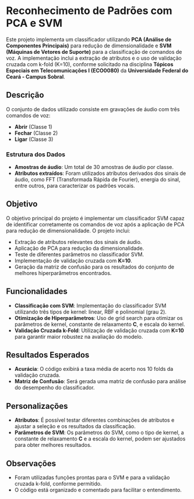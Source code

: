 # Reconhecimento de Padrões com PCA e SVM

Este projeto implementa um classificador utilizando **PCA (Análise de Componentes Principais)** para redução de dimensionalidade e **SVM (Máquinas de Vetores de Suporte)** para a classificação de comandos de voz. A implementação inclui a extração de atributos e o uso de validação cruzada com k-fold (K=10), conforme solicitado na disciplina **Tópicos Especiais em Telecomunicações I (ECO0080)** da **Universidade Federal do Ceará - Campus Sobral**.

## Descrição

O conjunto de dados utilizado consiste em gravações de áudio com três comandos de voz:
- **Abrir** (Classe 1)
- **Fechar** (Classe 2)
- **Ligar** (Classe 3)

### Estrutura dos Dados
- **Amostras de áudio**: Um total de 30 amostras de áudio por classe.
- **Atributos extraídos**: Foram utilizados atributos derivados dos sinais de áudio, como FFT (Transformada Rápida de Fourier), energia do sinal, entre outros, para caracterizar os padrões vocais.

## Objetivo

O objetivo principal do projeto é implementar um classificador SVM capaz de identificar corretamente os comandos de voz após a aplicação de PCA para redução de dimensionalidade. O projeto inclui:
- Extração de atributos relevantes dos sinais de áudio.
- Aplicação de PCA para redução da dimensionalidade.
- Teste de diferentes parâmetros no classificador SVM.
- Implementação de validação cruzada com **K=10**.
- Geração da matriz de confusão para os resultados do conjunto de melhores hiperparâmetros encontrados.

## Funcionalidades

- **Classificação com SVM**: Implementação do classificador SVM utilizando três tipos de kernel: linear, RBF e polinomial (grau 2).
- **Otimização de Hiperparâmetros**: Uso de grid search para otimizar os parâmetros de kernel, constante de relaxamento **C**, e escala do kernel.
- **Validação Cruzada k-Fold**: Utilização de validação cruzada com **K=10** para garantir maior robustez na avaliação do modelo.

## Resultados Esperados

- **Acurácia**: O código exibirá a taxa média de acerto nos 10 folds da validação cruzada.
- **Matriz de Confusão**: Será gerada uma matriz de confusão para análise do desempenho do classificador.

## Personalizações

- **Atributos**: É possível testar diferentes combinações de atributos e ajustar a seleção e os resultados da classificação.
- **Parâmetros de SVM**: Os parâmetros do SVM, como o tipo de kernel, a constante de relaxamento **C** e a escala do kernel, podem ser ajustados para obter melhores resultados.

## Observações

- Foram utilizadas funções prontas para o SVM e para a validação cruzada k-fold, conforme permitido.
- O código está organizado e comentado para facilitar o entendimento.